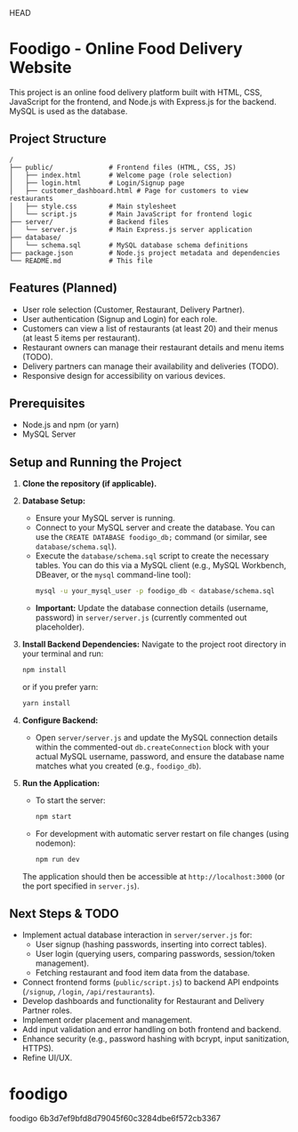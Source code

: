 HEAD
# Foodigo - Online Food Delivery Website

This project is an online food delivery platform built with HTML, CSS, JavaScript for the frontend, and Node.js with Express.js for the backend. MySQL is used as the database.

## Project Structure

```
/
├── public/              # Frontend files (HTML, CSS, JS)
│   ├── index.html       # Welcome page (role selection)
│   ├── login.html       # Login/Signup page
│   ├── customer_dashboard.html # Page for customers to view restaurants
│   ├── style.css        # Main stylesheet
│   └── script.js        # Main JavaScript for frontend logic
├── server/              # Backend files
│   └── server.js        # Main Express.js server application
├── database/
│   └── schema.sql       # MySQL database schema definitions
├── package.json         # Node.js project metadata and dependencies
└── README.md            # This file
```

## Features (Planned)

*   User role selection (Customer, Restaurant, Delivery Partner).
*   User authentication (Signup and Login) for each role.
*   Customers can view a list of restaurants (at least 20) and their menus (at least 5 items per restaurant).
*   Restaurant owners can manage their restaurant details and menu items (TODO).
*   Delivery partners can manage their availability and deliveries (TODO).
*   Responsive design for accessibility on various devices.

## Prerequisites

*   Node.js and npm (or yarn)
*   MySQL Server

## Setup and Running the Project

1.  **Clone the repository (if applicable).**

2.  **Database Setup:**
    *   Ensure your MySQL server is running.
    *   Connect to your MySQL server and create the database. You can use the `CREATE DATABASE foodigo_db;` command (or similar, see `database/schema.sql`).
    *   Execute the `database/schema.sql` script to create the necessary tables. You can do this via a MySQL client (e.g., MySQL Workbench, DBeaver, or the `mysql` command-line tool):
        ```bash
        mysql -u your_mysql_user -p foodigo_db < database/schema.sql
        ```
    *   **Important:** Update the database connection details (username, password) in `server/server.js` (currently commented out placeholder).

3.  **Install Backend Dependencies:**
    Navigate to the project root directory in your terminal and run:
    ```bash
    npm install
    ```
    or if you prefer yarn:
    ```bash
    yarn install
    ```

4.  **Configure Backend:**
    *   Open `server/server.js` and update the MySQL connection details within the commented-out `db.createConnection` block with your actual MySQL username, password, and ensure the database name matches what you created (e.g., `foodigo_db`).

5.  **Run the Application:**
    *   To start the server:
        ```bash
        npm start
        ```
    *   For development with automatic server restart on file changes (using nodemon):
        ```bash
        npm run dev
        ```
    The application should then be accessible at `http://localhost:3000` (or the port specified in `server.js`).

## Next Steps & TODO

*   Implement actual database interaction in `server/server.js` for:
    *   User signup (hashing passwords, inserting into correct tables).
    *   User login (querying users, comparing passwords, session/token management).
    *   Fetching restaurant and food item data from the database.
*   Connect frontend forms (`public/script.js`) to backend API endpoints (`/signup`, `/login`, `/api/restaurants`).
*   Develop dashboards and functionality for Restaurant and Delivery Partner roles.
*   Implement order placement and management.
*   Add input validation and error handling on both frontend and backend.
*   Enhance security (e.g., password hashing with bcrypt, input sanitization, HTTPS).
*   Refine UI/UX. 
# foodigo
foodigo
 6b3d7ef9bfd8d79045f60c3284dbe6f572cb3367

